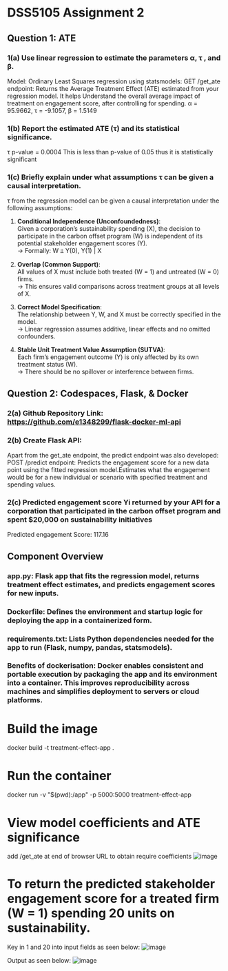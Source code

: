 # DSS5105 Assignment 2

## Question 1: ATE
### 1(a) Use linear regression to estimate the parameters α, τ , and β.
Model: Ordinary Least Squares regression using statsmodels:
GET /get_ate endpoint: Returns the Average Treatment Effect (ATE) estimated from your regression model. It helps Understand the overall average impact of treatment on engagement score, after controlling for spending.
α = 95.9662, τ = -9.1057, β = 1.5149
### 1(b) Report the estimated ATE (τ) and its statistical significance.
τ p-value = 0.0004  This is less than p-value of 0.05 thus it is statistically significant
### 1(c) Briefly explain under what assumptions τ can be given a causal interpretation.
τ from the regression model can be given a causal interpretation under the following assumptions:

1. **Conditional Independence (Unconfoundedness)**:  
   Given a corporation’s sustainability spending (X), the decision to participate in the carbon offset program (W) is independent of its potential stakeholder engagement scores (Y).  
   → Formally: W ⫫ Y(0), Y(1) | X

2. **Overlap (Common Support)**:  
   All values of X must include both treated (W = 1) and untreated (W = 0) firms.  
   → This ensures valid comparisons across treatment groups at all levels of X.

3. **Correct Model Specification**:  
   The relationship between Y, W, and X must be correctly specified in the model.  
   → Linear regression assumes additive, linear effects and no omitted confounders.

4. **Stable Unit Treatment Value Assumption (SUTVA)**:  
   Each firm’s engagement outcome (Y) is only affected by its own treatment status (W).  
   → There should be no spillover or interference between firms.

## Question 2: Codespaces, Flask, & Docker
### 2(a) Github Repository Link: https://github.com/e1348299/flask-docker-ml-api
### 2(b) Create Flask API:
Apart from the get_ate endpoint, the predict endpoint was also developed:
POST /predict endpoint: Predicts the engagement score for a new data point using the fitted regression model.Estimates what the engagement would be for a new individual or scenario with specified treatment and spending values.
### 2(c) Predicted engagement score Yi returned by your API for a corporation that participated in the carbon offset program and spent $20,000 on sustainability initiatives
Predicted engagement Score: 117.16


## Component Overview
### app.py: Flask app that fits the regression model, returns treatment effect estimates, and predicts engagement scores for new inputs.

### Dockerfile: Defines the environment and startup logic for deploying the app in a containerized form.

### requirements.txt: Lists Python dependencies needed for the app to run (Flask, numpy, pandas, statsmodels).

### Benefits of dockerisation: Docker enables consistent and portable execution by packaging the app and its environment into a container. This improves reproducibility across machines and simplifies deployment to servers or cloud platforms.

# Build the image
docker build -t treatment-effect-app .

# Run the container
docker run -v "$(pwd):/app" -p 5000:5000 treatment-effect-app

# View model coefficients and ATE significance
add /get_ate at end of browser URL to obtain require coefficients
![image](https://github.com/user-attachments/assets/e7b1cdec-7ec8-48c4-aab9-ac2191589317)

# To return the predicted stakeholder engagement score for a treated firm (W = 1) spending 20 units on sustainability.
Key in 1 and 20 into input fields as seen below:
![image](https://github.com/user-attachments/assets/79fc51e7-8d8f-4411-b34c-3c3fd8b1be96)

Output as seen below:
![image](https://github.com/user-attachments/assets/6dbb7416-a8f1-456a-a50d-58fa04a79f49)


